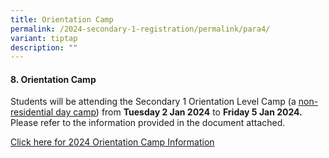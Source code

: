 ```yaml
---
title: Orientation Camp
permalink: /2024-secondary-1-registration/permalink/para4/
variant: tiptap
description: ""
---
```

<h4>8. Orientation Camp</h4><p>Students will be attending the Secondary 1 Orientation Level Camp (a <u>non-residential day camp</u>) from <strong>Tuesday 2 Jan 2024</strong> to <strong>Friday 5 Jan 2024.</strong> Please refer to the information provided in the document attached.</p><p><a href="/files/2024_S1_Orientation_Level_Camp_Info_.pdf" rel="noopener noreferrer nofollow" target="_blank">Click here for 2024 Orientation Camp Information</a></p>